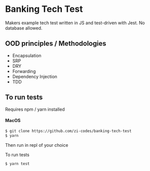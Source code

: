 # Banking Tech Test

Makers example tech test written in JS and test-driven with Jest. No database allowed.

## OOD principles / Methodologies

- Encapsulation
- SRP
- DRY
- Forwarding
- Dependency Injection
- TDD

## To run tests

Requires npm / yarn installed

#### MacOS

```sh
$ git clone https://github.com/zi-codes/banking-tech-test
$ yarn
```

Then run in repl of your choice

To run tests

```sh
$ yarn test
```
